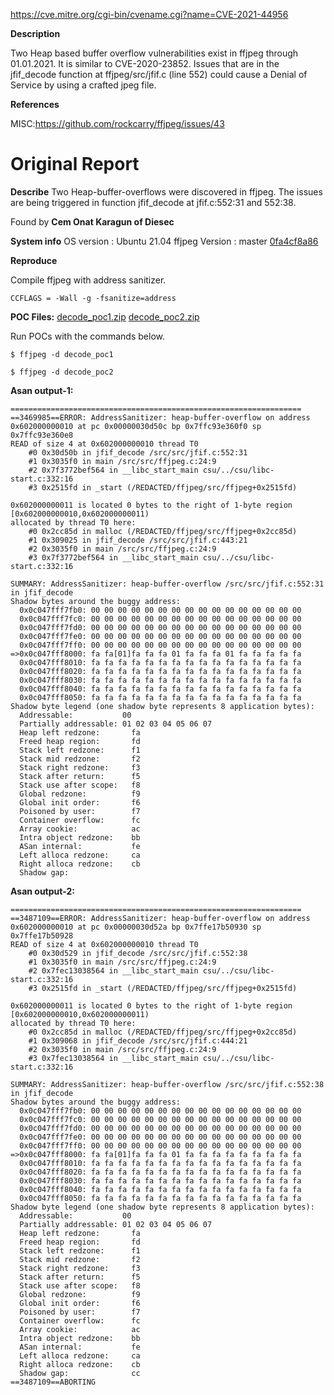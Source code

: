 
https://cve.mitre.org/cgi-bin/cvename.cgi?name=CVE-2021-44956

**Description**

Two Heap based buffer overflow vulnerabilities exist in ffjpeg through 01.01.2021. It is similar to CVE-2020-23852. Issues that are in the jfif_decode function at ffjpeg/src/jfif.c (line 552) could cause a Denial of Service by using a crafted jpeg file.


**References**

MISC:https://github.com/rockcarry/ffjpeg/issues/43

# Original Report


**Describe**
Two Heap-buffer-overflows were discovered in ffjpeg. The issues are being triggered in function jfif_decode at jfif.c:552:31 and 552:38.

Found by **Cem Onat Karagun of Diesec**

**System info**
OS version : Ubuntu 21.04
ffjpeg Version : master [0fa4cf8a86](https://github.com/rockcarry/ffjpeg/commit/0fa4cf8a86d7f23)

**Reproduce**

Compile ffjpeg with address sanitizer. 
```
CCFLAGS = -Wall -g -fsanitize=address 
```

**POC Files:**
[decode_poc1.zip](https://github.com/rockcarry/ffjpeg/files/6704516/decode_poc1.zip)
[decode_poc2.zip](https://github.com/rockcarry/ffjpeg/files/6704517/decode_poc2.zip)

Run POCs with the commands below.

```
$ ffjpeg -d decode_poc1

$ ffjpeg -d decode_poc2
```

**Asan output-1:**

```
=================================================================
==3469985==ERROR: AddressSanitizer: heap-buffer-overflow on address 0x602000000010 at pc 0x00000030d50c bp 0x7ffc93e360f0 sp 0x7ffc93e360e8
READ of size 4 at 0x602000000010 thread T0
    #0 0x30d50b in jfif_decode /src/src/jfif.c:552:31
    #1 0x3035f0 in main /src/src/ffjpeg.c:24:9
    #2 0x7f3772bef564 in __libc_start_main csu/../csu/libc-start.c:332:16
    #3 0x2515fd in _start (/REDACTED/ffjpeg/src/ffjpeg+0x2515fd)

0x602000000011 is located 0 bytes to the right of 1-byte region [0x602000000010,0x602000000011)
allocated by thread T0 here:
    #0 0x2cc85d in malloc (/REDACTED/ffjpeg/src/ffjpeg+0x2cc85d)
    #1 0x309025 in jfif_decode /src/src/jfif.c:443:21
    #2 0x3035f0 in main /src/src/ffjpeg.c:24:9
    #3 0x7f3772bef564 in __libc_start_main csu/../csu/libc-start.c:332:16

SUMMARY: AddressSanitizer: heap-buffer-overflow /src/src/jfif.c:552:31 in jfif_decode
Shadow bytes around the buggy address:
  0x0c047fff7fb0: 00 00 00 00 00 00 00 00 00 00 00 00 00 00 00 00
  0x0c047fff7fc0: 00 00 00 00 00 00 00 00 00 00 00 00 00 00 00 00
  0x0c047fff7fd0: 00 00 00 00 00 00 00 00 00 00 00 00 00 00 00 00
  0x0c047fff7fe0: 00 00 00 00 00 00 00 00 00 00 00 00 00 00 00 00
  0x0c047fff7ff0: 00 00 00 00 00 00 00 00 00 00 00 00 00 00 00 00
=>0x0c047fff8000: fa fa[01]fa fa fa 01 fa fa fa 01 fa fa fa fa fa
  0x0c047fff8010: fa fa fa fa fa fa fa fa fa fa fa fa fa fa fa fa
  0x0c047fff8020: fa fa fa fa fa fa fa fa fa fa fa fa fa fa fa fa
  0x0c047fff8030: fa fa fa fa fa fa fa fa fa fa fa fa fa fa fa fa
  0x0c047fff8040: fa fa fa fa fa fa fa fa fa fa fa fa fa fa fa fa
  0x0c047fff8050: fa fa fa fa fa fa fa fa fa fa fa fa fa fa fa fa
Shadow byte legend (one shadow byte represents 8 application bytes):
  Addressable:           00
  Partially addressable: 01 02 03 04 05 06 07 
  Heap left redzone:       fa
  Freed heap region:       fd
  Stack left redzone:      f1
  Stack mid redzone:       f2
  Stack right redzone:     f3
  Stack after return:      f5
  Stack use after scope:   f8
  Global redzone:          f9
  Global init order:       f6
  Poisoned by user:        f7
  Container overflow:      fc
  Array cookie:            ac
  Intra object redzone:    bb
  ASan internal:           fe
  Left alloca redzone:     ca
  Right alloca redzone:    cb
  Shadow gap:  
```

**Asan output-2:**

```
=================================================================
==3487109==ERROR: AddressSanitizer: heap-buffer-overflow on address 0x602000000010 at pc 0x00000030d52a bp 0x7ffe17b50930 sp 0x7ffe17b50928
READ of size 4 at 0x602000000010 thread T0
    #0 0x30d529 in jfif_decode /src/src/jfif.c:552:38
    #1 0x3035f0 in main /src/src/ffjpeg.c:24:9
    #2 0x7fec13038564 in __libc_start_main csu/../csu/libc-start.c:332:16
    #3 0x2515fd in _start (/REDACTED/ffjpeg/src/ffjpeg+0x2515fd)

0x602000000011 is located 0 bytes to the right of 1-byte region [0x602000000010,0x602000000011)
allocated by thread T0 here:
    #0 0x2cc85d in malloc (/REDACTED/ffjpeg/src/ffjpeg+0x2cc85d)
    #1 0x309068 in jfif_decode /src/src/jfif.c:444:21
    #2 0x3035f0 in main /src/src/ffjpeg.c:24:9
    #3 0x7fec13038564 in __libc_start_main csu/../csu/libc-start.c:332:16

SUMMARY: AddressSanitizer: heap-buffer-overflow /src/src/jfif.c:552:38 in jfif_decode
Shadow bytes around the buggy address:
  0x0c047fff7fb0: 00 00 00 00 00 00 00 00 00 00 00 00 00 00 00 00
  0x0c047fff7fc0: 00 00 00 00 00 00 00 00 00 00 00 00 00 00 00 00
  0x0c047fff7fd0: 00 00 00 00 00 00 00 00 00 00 00 00 00 00 00 00
  0x0c047fff7fe0: 00 00 00 00 00 00 00 00 00 00 00 00 00 00 00 00
  0x0c047fff7ff0: 00 00 00 00 00 00 00 00 00 00 00 00 00 00 00 00
=>0x0c047fff8000: fa fa[01]fa fa fa 01 fa fa fa fa fa fa fa fa fa
  0x0c047fff8010: fa fa fa fa fa fa fa fa fa fa fa fa fa fa fa fa
  0x0c047fff8020: fa fa fa fa fa fa fa fa fa fa fa fa fa fa fa fa
  0x0c047fff8030: fa fa fa fa fa fa fa fa fa fa fa fa fa fa fa fa
  0x0c047fff8040: fa fa fa fa fa fa fa fa fa fa fa fa fa fa fa fa
  0x0c047fff8050: fa fa fa fa fa fa fa fa fa fa fa fa fa fa fa fa
Shadow byte legend (one shadow byte represents 8 application bytes):
  Addressable:           00
  Partially addressable: 01 02 03 04 05 06 07 
  Heap left redzone:       fa
  Freed heap region:       fd
  Stack left redzone:      f1
  Stack mid redzone:       f2
  Stack right redzone:     f3
  Stack after return:      f5
  Stack use after scope:   f8
  Global redzone:          f9
  Global init order:       f6
  Poisoned by user:        f7
  Container overflow:      fc
  Array cookie:            ac
  Intra object redzone:    bb
  ASan internal:           fe
  Left alloca redzone:     ca
  Right alloca redzone:    cb
  Shadow gap:              cc
==3487109==ABORTING
```
